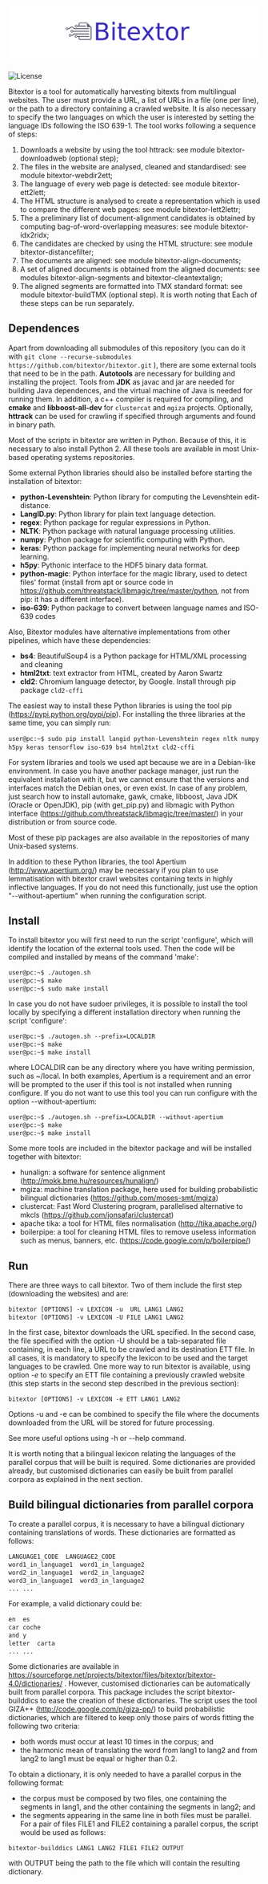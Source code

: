 
![Banner](img/banner.png?raw=true)
=====

![License](https://img.shields.io/badge/License-GPLv3-blue.svg)

Bitextor is a tool for automatically harvesting bitexts from multilingual websites. The user must provide a URL, a list of URLs in a file (one per line), or the path to a directory containing a crawled website. It is also necessary to specify the two languages on which the user is interested by setting the language IDs following the ISO 639-1. The tool works following a sequence of steps:
  1. Downloads a website by using the tool httrack: see module bitextor-downloadweb (optional step);
  2. The files in the website are analysed, cleaned and standardised: see module bitextor-webdir2ett;
  3. The language of every web page is detected: see module bitextor-ett2lett;
  4. The HTML structure is analysed to create a representation which is used to compare the different web pages: see module bitextor-lett2lettr;
  5. The a preliminary list of document-alignment candidates is obtained by computing bag-of-word-overlapping measures: see module bitextor-idx2ridx;
  6. The candidates are checked by using the HTML structure: see module bitextor-distancefilter;
  7. The documents are aligned: see module bitextor-align-documents;
  8. A set of aligned documents is obtained from the aligned documents: see modules bitextor-align-segments and bitextor-cleantextalign;
  9. The aligned segments are formatted into TMX standard format: see module bitextor-buildTMX (optional step).
It is worth noting that Each of these steps can be run separately.


## Dependences

Apart from downloading all submodules of this repository (you can do it with `git clone --recurse-submodules https://github.com/bitextor/bitextor.git` ), there are some external tools that need to be in the path. **Autotools** are necessary for building and installing the project. Tools from **JDK** as javac and jar are needed for building Java dependences, and the virtual machine of Java is needed for running them. In addition, a c++ compiler is required for compiling, and **cmake** and **libboost-all-dev** for `clustercat` and `mgiza` projects. Optionally, **httrack** can be used for crawling if specified through arguments and found in binary path.

Most of the scripts in bitextor are written in Python. Because of this, it is necessary to also install Python 2. All these tools are available in most Unix-based operating systems repositories.

Some external Python libraries should also be installed before starting the installation of bitextor:

- **python-Levenshtein**: Python library for computing the Levenshtein edit-distance.
- **LangID.py**: Python library for plain text language detection.
- **regex**: Python package for regular expressions in Python.
- **NLTK**: Python package with natural language processing utilities.
- **numpy**: Python package for scientific computing with Python.
- **keras**: Python package for implementing neural networks for deep learning.
- **h5py**: Pythonic interface to the HDF5 binary data format.
- **python-magic**: Python interface for the magic library, used to detect files' format (install from apt or source code in https://github.com/threatstack/libmagic/tree/master/python, not from pip: it has a different interface).
- **iso-639**: Python package to convert between language names and ISO-639 codes

Also, Bitextor modules have alternative implementations from other pipelines, which have these dependencies:
- **bs4**: BeautifulSoup4 is a Python package for HTML/XML processing and cleaning
- **html2txt**: text extractor from HTML, created by Aaron Swartz
- **cld2**: Chromium language detector, by Google. Install through pip package `cld2-cffi`

The easiest way to install these Python libraries is using the tool pip (https://pypi.python.org/pypi/pip). For installing the three libraries at the same time, you can simply run:

`user@pc:~$ sudo pip install langid python-Levenshtein regex nltk numpy h5py keras tensorflow iso-639 bs4 html2txt cld2-cffi`

For system libraries and tools we used apt because we are in a Debian-like environment. In case you have another package manager, just run the equivalent installation with it, but we cannot ensure that the versions and interfaces match the Debian ones, or even exist. In case of any problem, just search how to install automake, gawk, cmake, libboost, Java JDK (Oracle or OpenJDK), pip (with get_pip.py) and libmagic with Python interface (https://github.com/threatstack/libmagic/tree/master/) in your distribution or from source code.

Most of these pip packages are also available in the repositories of many Unix-based systems.

In addition to these Python libraries, the tool Apertium (http://www.apertium.org/) may be necessary if you plan to use lemmatisation with bitextor crawl websites containing texts in highly inflective languages. If you do not need this functionally, just use the option "--without-apertium" when running the configuration script.


## Install

To install bitextor you will first need to run the script 'configure', which will identify the location of the external tools used. Then the code will be compiled and installed by means of the command 'make':

```
user@pc:~$ ./autogen.sh
user@pc:~$ make
user@pc:~$ sudo make install
```

In case you do not have sudoer privileges, it is possible to install the tool locally by specifying a different installation directory when running the script 'configure':

```
user@pc:~$ ./autogen.sh --prefix=LOCALDIR
user@pc:~$ make
user@pc:~$ make install
```

where LOCALDIR can be any directory where you have writing permission, such as ~/local. In both examples, Apertium is a requirement and an error will be prompted to the user if this tool is not installed when running configure. If you do not want to use this tool you can run configure with the option --without-apertium:

```
user@pc:~$ ./autogen.sh --prefix=LOCALDIR --without-apertium
user@pc:~$ make
user@pc:~$ make install
```

Some more tools are included in the bitextor package and will be installed together with bitextor:
- hunalign: a software for sentence alignment (<http://mokk.bme.hu/resources/hunalign/>)
- mgiza: machine translation package, here used for building probabilistic bilingual dictionaries (<https://github.com/moses-smt/mgiza>)
- clustercat: Fast Word Clustering program, parallelised alternative to mkcls (<https://github.com/jonsafari/clustercat>)
- apache tika: a tool for HTML files normalisation (<http://tika.apache.org/>)
- boilerpipe: a tool for cleaning HTML files to remove useless information such as menus, banners, etc. (<https://code.google.com/p/boilerpipe/>)


## Run

There are three ways to call bitextor. Two of them include the first step (downloading the websites) and are:
```
bitextor [OPTIONS] -v LEXICON -u  URL LANG1 LANG2
bitextor [OPTIONS] -v LEXICON -U FILE LANG1 LANG2
```
In the first case, bitextor downloads the URL specified. In the second case, the file specified with the option -U should be a tab-separated file containing, in each line, a URL to be crawled and its destination ETT file. In all cases, it is mandatory to specify the lexicon to be used and the target languages to be crawled. One more way to run bitextor is available, using option *-e* to specify an ETT file containing a previously crawled website (this step starts in the second step described in the previous section): 
```
bitextor [OPTIONS] -v LEXICON -e ETT LANG1 LANG2
```
Options -u and -e can be combined to specify the file where the documents downloaded from the URL will be stored for future processing.

See more useful options using -h or --help command.

It is worth noting that a bilingual lexicon relating the languages of the parallel corpus that will be built is required. Some dictionaries are provided already, but customised dictionaries can easily be built from parallel corpora as explained in the next section.

## Build bilingual dictionaries from parallel corpora

To create a parallel corpus, it is necessary to have a bilingual dictionary containing translations of words. These dictionaries are formatted as follows:
```
LANGUAGE1_CODE	LANGUAGE2_CODE
word1_in_language1	word1_in_language2
word2_in_language1	word2_in_language2
word3_in_language1	word3_in_language2
...	...
```
For example, a valid dictionary could be:
```
en	es
car	coche
and	y
letter	carta
...	...
```
Some dictionaries are available in https://sourceforge.net/projects/bitextor/files/bitextor/bitextor-4.0/dictionaries/ . However, customised dictionaries can be automatically built from parallel corpora. This package includes the script bitextor-builddics to ease the creation of these dictionaries. The script uses the tool GIZA++ (http://code.google.com/p/giza-pp/) to build probabilistic dictionaries, which are filtered to keep only those pairs of words fitting the following two criteria:
- both words must occur at least 10 times in the corpus; and
- the harmonic mean of translating the word from lang1 to lang2 and from lang2 to lang1 must be equal or higher than 0.2.

To obtain a dictionary, it is only needed to have a parallel corpus in the following format:
 - the corpus must be composed by two files, one containing the segments in lang1, and the other containing the segments in lang2; and
 - the segments appearing in the same line in both files must be parallel.
For a pair of files FILE1 and FILE2 containing a parallel corpus, the script would be used as follows:
```
bitextor-builddics LANG1 LANG2 FILE1 FILE2 OUTPUT
```
with OUTPUT being the path to the file which will contain the resulting dictionary.






